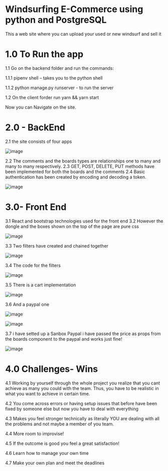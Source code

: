 # Windsurfing E-Commerce using python and PostgreSQL

This a web site where you can upload your used or new windsurf and sell it 

# 1.0 To Run the app

1.1 Go on the backend folder and run the commands:

1.1.1  pipenv shell – takes you to the python shell

1.1.2  python manage.py runserver -  to run the server

1.2 On the client forder run yarn && yarn start
      
Now you can Navigate on the site.

# 2.0 - BackEnd
2.1 the site consists of four apps

![image](https://user-images.githubusercontent.com/43549151/127447333-d7a3c86f-17c5-4353-9f8a-b3b5be2d9283.png)



2.2 The comments and the boards types are relationships one to many and many to many respectively. 
2.3 GET, POST, DELETE, PUT methods have been implemented for both the boards and the comments 
2.4 Basic authentication has been created by encoding and decoding a token. 

![image](https://user-images.githubusercontent.com/43549151/127448639-23614529-4d6c-4aae-97e0-45cf3a810347.png)


# 3.0- Front End

3.1 React and bootstrap technologies used for the front end
3.2 However the dongle and the boxes shown on the top of the page are pure css

![image](https://user-images.githubusercontent.com/43549151/127450713-31b04f87-041c-4e75-863c-48ab0a503dc2.png)

3.3 Two filters have created and chained together

![image](https://user-images.githubusercontent.com/43549151/127450977-b58a5aaa-32d9-4238-8651-74d4f1b81197.png)

3.4 The code for the filters 

![image](https://user-images.githubusercontent.com/43549151/127451060-d7a2bb50-5e08-4b89-9e39-5070acf6beb0.png)

3.5 There is a cart implementation

![image](https://user-images.githubusercontent.com/43549151/127451943-b70d5f22-07a3-4e18-81fb-1d615d036861.png)

3.6 And a paypal one

![image](https://user-images.githubusercontent.com/43549151/127453281-b622a295-c9ac-4572-b498-6a9b92345c90.png)

![image](https://user-images.githubusercontent.com/43549151/127453418-773ec913-2551-4191-a3f4-f1d89e8cb5d8.png)

3.7 i have setted up a Sanbox Paypal i have passed the price as props from the boards component to the paypal and works just fine!

![image](https://user-images.githubusercontent.com/43549151/127454138-c45c8909-d5f5-49ea-a8dd-6b47cdd7ec24.png)

# 4.0 Challenges- Wins
4.1 Working by yourself through the whole project you realize that you cant achieve as many you could with the team. Thus, you have to be realistic in what you want to achieve in certain time.

4.2 You come across errors or having setup issues that before have been fixed by someone else but now you have to deal with everything 

4.3 Makes you feel stronger technically as literally YOU are dealing with all the problems and not maybe a member of you team.

4.4 More room to improvise!

4.5 If the outcome is good you feel a great satisfaction! 

4.6 Learn how to manage your own time

4.7 Make your own plan and meet the deadlines


